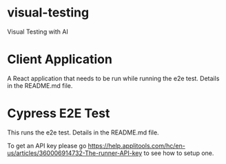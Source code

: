 # visual-testing
Visual Testing with AI

# Client Application
A React application that needs to be run while running the e2e test. Details in the README.md file.

# Cypress E2E Test
This runs the e2e test. Details in the README.md file.

To get an API key please go https://help.applitools.com/hc/en-us/articles/360006914732-The-runner-API-key to see how to setup one.
